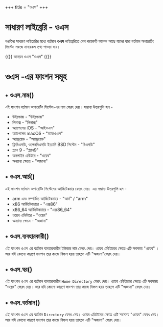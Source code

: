 +++
title = "ওএস"
+++

# সাধারণ লাইব্রেরি - ওএস

পঙক্তির সাধারণ লাইব্রেরির মধ্যে বর্তমান **ওএস** লাইব্রেরিতে বেশ কয়েকটি ফাংশন আছে যাদের দ্বারা বর্তমান অপারেটিং সিস্টেম সম্বন্ধে নানারকম তথ্য পাওয়া যায়।

{{<highlight bash>}}
আনয়ন ওএস "ওএস"
{{</highlight>}}


# ওএস -এর ফাংশন সমূহ
## • ওএস.নাম()

এই ফাংশন বর্তমান অপারেটিং সিস্টেম-এর নাম ফেরৎ দেয়। সম্ভাব্য উত্তরগুলি হল -
* উইন্ডোজ - "উইন্ডোজ"
* লিনাক্স - "লিনাক্স"
* অ্যাপেলের iOS - "আইওএস"
* অ্যাপেলের macOS - "ম্যাকওএস"
* অ্যান্ড্রয়েড - "অ্যান্ড্রয়েড"
* ফ্রিবিএসডি, ওপেনবিএসডি ইত্যাদি BSD সিস্টেম - "বিএসডি"
* প্ল্যান 9  - "প্ল্যান9"
* অনলাইন এডিটরে - "ওয়েব"
* অন্যান্য ক্ষেত্রে - "অজানা"


## • ওএস.আর্চ()

এই ফাংশন বর্তমান অপারেটিং সিস্টেমের আর্কিটেকচার ফেরৎ দেয়। এর সম্ভাব্য উত্তরগুলি হল -
* arm এবং সম্পর্কিত আর্কিটেকচারে - "আর্ম" / "arm"
* x86 আর্কিটেকচারে  - "এক্স86"
* x86_64 আর্কিটেকচারে - "এক্স86_64"
* ওয়েব এডিটারে - "ওয়েব"
* অন্যান্য ক্ষেত্রে - "অজানা"

## • ওএস.ব্যবহারকারী()

এই ফাংশন ওএস এর বর্তমান ব্যবহারকারীর ইউজার নাম ফেরৎ দেয়। ওয়েব এডিটারের ক্ষেত্রে এটি সবসময় "ওয়েব" । আর যদি কোনো কারণে ফাংশন তার কাজে বিফল হয়য় তাহলে এটি "অজানা"ফেরৎ দেয়।

## • ওএস.ঘর()
এই ফাংশন ওএস এর বর্তমান ব্যবহারকারীর `Home Directory` ফেরৎ দেয়। ওয়েব এডিটারের ক্ষেত্রে এটি সবসময় "ওয়েব" ফেরৎ দেয়। আর যদি কোনো কারণে ফাংশন তার কাজে বিফল হয়য় তাহলে এটি "অজানা" ফেরৎ দেয়।

## • ওএস.বর্তমান()
এই ফাংশন ওএস এর বর্তমান `Directory` ফেরৎ দেয়। ওয়েব এডিটারের ক্ষেত্রে এটি সবসময় "ওয়েব" ফেরৎ দেয়। আর যদি কোনো কারণে ফাংশন তার কাজে বিফল হয়য় তাহলে এটি "অজানা"  ফেরৎ দেয়।
